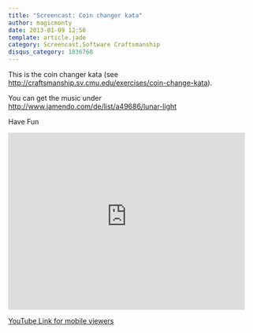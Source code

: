 ```yaml
---
title: "Screencast: Coin changer kata"
author: magicmonty
date: 2013-01-09 12:50
template: article.jade
category: Screencast,Software Craftsmanship
disqus_category: 1836768
---
```


This is the coin changer kata (see http://craftsmanship.sv.cmu.edu/exercises/coin-change-kata).

You can get the music under http://www.jamendo.com/de/list/a49686/lunar-light

Have Fun

<iframe style="margin: 0 auto;" width="480" height="360" src="http://www.youtube-nocookie.com/embed/31FOrWxxMFU?rel=0" frameborder="0" allowfullscreen=""></iframe>

[YouTube Link for mobile viewers](http://youtu.be/31FOrWxxMFU)
